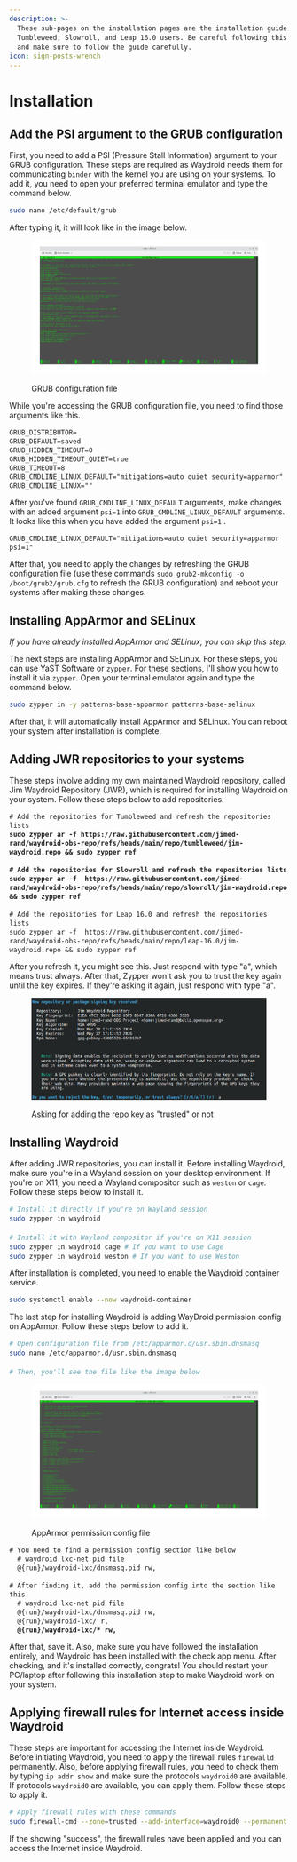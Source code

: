 ```yaml
---
description: >-
  These sub-pages on the installation pages are the installation guide for
  Tumbleweed, Slowroll, and Leap 16.0 users. Be careful following this guide,
  and make sure to follow the guide carefully.
icon: sign-posts-wrench
---
```


# Installation

## Add the PSI argument to the GRUB configuration

First, you need to add a PSI (Pressure Stall Information) argument to your GRUB configuration. These steps are required as Waydroid needs them for communicating `binder` with the kernel you are using on your systems. To add it, you need to open your preferred terminal emulator and type the command below.

```sh
sudo nano /etc/default/grub
```

After typing it, it will look like in the image below.

<figure><img src="../.gitbook/assets/Jepretan layar_20250618_103307.png" alt="Nano accessing GRUB configuration file (sudo nano /etc/default/grub)"><figcaption><p>GRUB configuration file</p></figcaption></figure>

While you're accessing the GRUB configuration file, you need to find those arguments like this.

```
GRUB_DISTRIBUTOR=
GRUB_DEFAULT=saved
GRUB_HIDDEN_TIMEOUT=0
GRUB_HIDDEN_TIMEOUT_QUIET=true
GRUB_TIMEOUT=8
GRUB_CMDLINE_LINUX_DEFAULT="mitigations=auto quiet security=apparmor"
GRUB_CMDLINE_LINUX=""
```

After you've found `GRUB_CMDLINE_LINUX_DEFAULT` arguments, make changes with an added argument `psi=1` into `GRUB_CMDLINE_LINUX_DEFAULT` arguments. It looks like this when you have added the argument `psi=1` .

```
GRUB_CMDLINE_LINUX_DEFAULT="mitigations=auto quiet security=apparmor psi=1"
```

After that, you need to apply the changes by refreshing the GRUB configuration file (use these commands `sudo grub2-mkconfig -o /boot/grub2/grub.cfg` to refresh the GRUB configuration) and reboot your systems after making these changes.

## Installing AppArmor and SELinux

_If you have already installed AppArmor and SELinux, you can skip this step._

The next steps are installing AppArmor and SELinux. For these steps, you can use YaST Software or `zypper`. For these sections, I'll show you how to install it via `zypper`. Open your terminal emulator again and type the command below.

```sh
sudo zypper in -y patterns-base-apparmor patterns-base-selinux
```

After that, it will automatically install AppArmor and SELinux. You can reboot your system after installation is complete.

## Adding JWR repositories to your systems

These steps involve adding my own maintained Waydroid repository, called Jim Waydroid Repository (JWR), which is required for installing Waydroid on your system. Follow these steps below to add repositories.

<pre class="language-sh"><code class="lang-sh"># Add the repositories for Tumbleweed and refresh the repositories lists
<strong>sudo zypper ar -f https://raw.githubusercontent.com/jimed-rand/waydroid-obs-repo/refs/heads/main/repo/tumbleweed/jim-waydroid.repo &#x26;&#x26; sudo zypper ref 
</strong><strong>
</strong><strong># Add the repositories for Slowroll and refresh the repositories lists
</strong><strong>sudo zypper ar -f  https://raw.githubusercontent.com/jimed-rand/waydroid-obs-repo/refs/heads/main/repo/slowroll/jim-waydroid.repo &#x26;&#x26; sudo zypper ref
</strong><strong>
</strong># Add the repositories for Leap 16.0 and refresh the repositories lists
sudo zypper ar -f  https://raw.githubusercontent.com/jimed-rand/waydroid-obs-repo/refs/heads/main/repo/leap-16.0/jim-waydroid.repo &#x26;&#x26; sudo zypper ref
</code></pre>

After you refresh it, you might see this. Just respond with type "a", which means trust always. After that, Zypper won't ask you to trust the key again until the key expires. If they're asking it again, just respond with type "a".

<figure><img src="../.gitbook/assets/Jepretan layar_20250624_051413.png" alt=""><figcaption><p>Asking for adding the repo key as "trusted" or not</p></figcaption></figure>

## Installing Waydroid

After adding JWR repositories, you can install it. Before installing Waydroid, make sure you're in a Wayland session on your desktop environment. If you're on X11, you need a Wayland compositor such as `weston` or `cage`. Follow these steps below to install it.

```sh
# Install it directly if you're on Wayland session
sudo zypper in waydroid

# Install it with Wayland compositor if you're on X11 session
sudo zypper in waydroid cage # If you want to use Cage
sudo zypper in waydroid weston # If you want to use Weston
```

After installation is completed, you need to enable the Waydroid container service.

```sh
sudo systemctl enable --now waydroid-container
```

The last step for installing Waydroid is adding WayDroid permission config on AppArmor. Follow these steps below to add it.

```sh
# Open configuration file from /etc/apparmor.d/usr.sbin.dnsmasq
sudo nano /etc/apparmor.d/usr.sbin.dnsmasq

# Then, you'll see the file like the image below
```

<figure><img src="../.gitbook/assets/Jepretan layar_20250619_070046.png" alt=""><figcaption><p>AppArmor permission config file</p></figcaption></figure>

<pre class="language-sh"><code class="lang-sh"># You need to find a permission config section like below
  # waydroid lxc-net pid file
  @{run}/waydroid-lxc/dnsmasq.pid rw,

# After finding it, add the permission config into the section like this
  # waydroid lxc-net pid file
  @{run}/waydroid-lxc/dnsmasq.pid rw,
  @{run}/waydroid-lxc/ r,
<strong>  @{run}/waydroid-lxc/* rw,
</strong></code></pre>

After that, save it. Also, make sure you have followed the installation entirely, and Waydroid has been installed with the check app menu. After checking, and it's installed correctly, congrats! You should restart your PC/laptop after following this installation step to make Waydroid work on your system.

## Applying firewall rules for Internet access inside Waydroid

These steps are important for accessing the Internet inside Waydroid. Before initiating Waydroid, you need to apply the firewall rules `firewalld` permanently. Also, before applying firewall rules, you need to check them by typing `ip addr show` and make sure the protocols `waydroid0` are available. If protocols `waydroid0` are available, you can apply them. Follow these steps to apply it.

```sh
# Apply firewall rules with these commands
sudo firewall-cmd --zone=trusted --add-interface=waydroid0 --permanent
```

If the showing "success", the firewall rules have been applied and you can access the Internet inside Waydroid.
